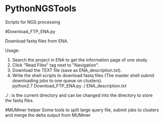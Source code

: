 # PythonNGSTools
Scripts for NGS processing

#Download_FTP_ENA.py


Download fastq files from ENA.

Usage:  
1. Search the project in ENA to get the information page of one study.  
2. Click "Read Files" tag next to "Navigation".  
3. Download the TEXT file (save as ENA_description.txt).  
4. Write the shell scripts to download fastq files (The master shell submit downloading jobs to one queue on clusters).  
python2.7 Download_FTP_ENA.py  ./  ENA_description.txt  

./ : is the current directory and can be changed into the directory to store the fastq files.  

#MUMmer helper
Some tools to split large query file, submit jobs to clusters and merge the delta output from MUMmer


